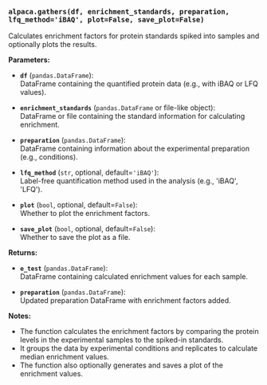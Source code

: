 ### `alpaca.gathers(df, enrichment_standards, preparation, lfq_method='iBAQ', plot=False, save_plot=False)`

Calculates enrichment factors for protein standards spiked into samples and optionally plots the results.

**Parameters:**

- **`df`** (`pandas.DataFrame`):  
  DataFrame containing the quantified protein data (e.g., with iBAQ or LFQ values).

- **`enrichment_standards`** (`pandas.DataFrame` or file-like object):  
  DataFrame or file containing the standard information for calculating enrichment.

- **`preparation`** (`pandas.DataFrame`):  
  DataFrame containing information about the experimental preparation (e.g., conditions).

- **`lfq_method`** (`str`, optional, default=`'iBAQ'`):  
  Label-free quantification method used in the analysis (e.g., 'iBAQ', 'LFQ').

- **`plot`** (`bool`, optional, default=`False`):  
  Whether to plot the enrichment factors.

- **`save_plot`** (`bool`, optional, default=`False`):  
  Whether to save the plot as a file.

**Returns:**

- **`e_test`** (`pandas.DataFrame`):  
  DataFrame containing calculated enrichment values for each sample.

- **`preparation`** (`pandas.DataFrame`):  
  Updated preparation DataFrame with enrichment factors added.

**Notes:**

- The function calculates the enrichment factors by comparing the protein levels in the experimental samples to the spiked-in standards.
- It groups the data by experimental conditions and replicates to calculate median enrichment values.
- The function also optionally generates and saves a plot of the enrichment values.

